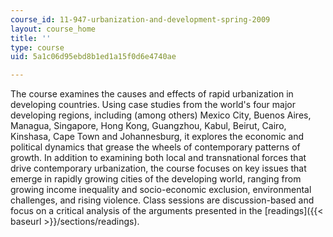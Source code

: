 ```yaml
---
course_id: 11-947-urbanization-and-development-spring-2009
layout: course_home
title: ''
type: course
uid: 5a1c06d95ebd8b1ed1a15f0d6e4740ae

---
```

The course examines the causes and effects of rapid urbanization in developing countries. Using case studies from the world's four major developing regions, including (among others) Mexico City, Buenos Aires, Managua, Singapore, Hong Kong, Guangzhou, Kabul, Beirut, Cairo, Kinshasa, Cape Town and Johannesburg, it explores the economic and political dynamics that grease the wheels of contemporary patterns of growth. In addition to examining both local and transnational forces that drive contemporary urbanization, the course focuses on key issues that emerge in rapidly growing cities of the developing world, ranging from growing income inequality and socio-economic exclusion, environmental challenges, and rising violence. Class sessions are discussion-based and focus on a critical analysis of the arguments presented in the [readings]({{< baseurl >}}/sections/readings).

